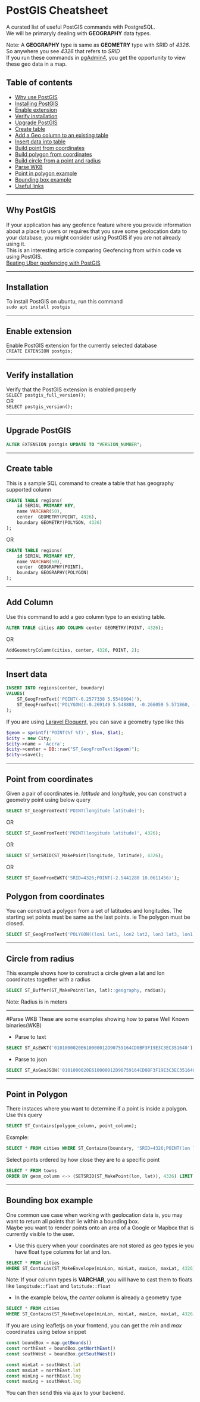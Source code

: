 # PostGIS Cheatsheet
A curated list of useful PostGIS commands with PostgreSQL.\
We will be primaryly dealing with **GEOGRAPHY** data types.

Note: A **GEOGRAPHY** type is same as **GEOMETRY** type with SRID of *4326*\. So anywhere you see *4326* that refers to *SRID*\
If you run these commands in [pgAdmin4](https://www.pgadmin.org/download/), you get the opportunity to view these geo data in a map.

## Table of contents
- [Why use PostGIS](#why-postgis)
- [Installing PostGIS](#installation) 
- [Enable extension](#enable-extension)
- [Verify installation](#verify-installation)
- [Upgrade PostGIS](#upgrade-postgis)
- [Create table](#create-table)
- [Add a Geo column to an existing table](#add-column)
- [Insert data into table](#insert-data)
- [Build point from coordinates](#point-from-coordinates)
- [Build polygon from coordinates](#polygon-from-coordinates)
- [Build circle from a point and radius](#circle-from-radius)
- [Parse WKB](#parse-wkb)
- [Point in polygon example](#point-in-polygon)
- [Bounding box example](#bounding-box-example)
- [Useful links](#useful-links)
***
## Why PostGIS
If your application has any geofence feature where you provide information about a place to users or requires that you save some geolocation data to your database, you might consider using PostGIS if you are not already using it.\
This is an interesting article comparing Geofencing from within code vs using PostGIS.\
[Beating Uber geofencing with PostGIS](https://www.cybertec-postgresql.com/en/beating-uber-with-a-postgresql-prototype/)
***
## Installation
To install PostGIS on ubuntu, run this command\
`sudo apt install postgis`

***
## Enable extension
Enable PostGIS extension for the currently selected database \
`CREATE EXTENSION postgis;`
***
## Verify installation
Verify that the PostGIS extension is enabled properly\
`SELECT postgis_full_version();` \
OR\
 `SELECT postgis_version();`

***
## Upgrade PostGIS
```sql 
ALTER EXTENSION postgis UPDATE TO "VERSION_NUMBER";
```
***
## Create table
This is a sample SQL command to create a table that has geography supported column

```sql
CREATE TABLE regions(
    id SERIAL PRIMARY KEY,
    name VARCHAR(50),
    center  GEOMETRY(POINT, 4326),
    boundary GEOMETRY(POLYGON, 4326)
);
```
OR
```sql
CREATE TABLE regions(
    id SERIAL PRIMARY KEY,
    name VARCHAR(50),
    center  GEOGRAPHY(POINT),
    boundary GEOGRAPHY(POLYGON)
);
```
***

## Add Column
Use this command to add a geo column type to an existing table.

```sql
ALTER TABLE cities ADD COLUMN center GEOMETRY(POINT, 4326);
```
OR

```sql 
AddGeometryColumn(cities, center, 4326, POINT, 2);
```
***

## Insert data
```sql
INSERT INTO regions(center, boundary)
VALUES(
    ST_GeogFromText('POINT(-0.2577338 5.5548604)'),
    ST_GeogFromText('POLYGON((-0.269149 5.548880, -0.266059 5.571860, -0.246404 5.566393, -0.240053 5.554946, -0.255159 5.543413, -0.269149 5.548880))')
);
```
If you are using [Laravel Eloquent](https://laravel.com/docs/8.x/eloquent), you can save a geometry type like this
```php
$geom = sprintf('POINT(%f %f)', $lon, $lat);
$city = new City;
$city->name = 'Accra';
$city->center = DB::raw("ST_GeogFromText($geom)");
$city->save();
```
***

## Point from coordinates
Given a pair of coordinates ie. *latitude* and *longitude*, you can construct a geometry point using below query

```sql 
SELECT ST_GeogFromText('POINT(longitude latitude)');
```
OR
```sql
SELECT ST_GeomFromText('POINT(longitude latitude)', 4326);
```
OR

```sql 
SELECT ST_SetSRID(ST_MakePoint(longitude, latitude), 4326);
```
OR
```sql
SELECT ST_GeomFromEWKT('SRID=4326;POINT(-2.5441288 10.0611456)');
```
## Polygon from coordinates
You can construct a polygon from a set of latitudes and longitudes. The starting set points must be same as the last points. ie The polygon must be closed.

```sql
SELECT ST_GeogFromText('POLYGON((lon1 lat1, lon2 lat2, lon3 lat3, lon1 lat1))');
```
***

## Circle from radius
This example shows how to construct a circle given a lat and lon coordinates together with a radius
```sql
SELECT ST_Buffer(ST_MakePoint(lon, lat)::geography, radius);
```
Note: Radius is in meters
***
#Parse WKB
These are some examples showing how to parse Well Known binaries(WKB)
- Parse to text

```sql
SELECT ST_AsEWKT('0101000020E610000012D90759164CD0BF3F19E3C3EC351640');
```
- Parse to json
```sql
SELECT ST_AsGeoJSON('0101000020E610000012D90759164CD0BF3F19E3C3EC351640');
```
***
## Point in Polygon
There instaces where you want to determine if a point is inside a polygon. Use this query

```sql
SELECT ST_Contains(polygon_column, point_column);
```
Example: 
```sql
SELECT * FROM cities WHERE ST_Contains(boundary, 'SRID=4326;POINT(lon lat)');
```

Select points ordered by how close they are to a specific point
```sql
SELECT * FROM towns
ORDER BY geom_column <-> (SETSRID(ST_MakePoint(lon, lat)), 4326) LIMIT 10
```
***
## Bounding box example
One common use case when working with geolocation data is, you may want to return all points that lie within a bounding box.\
Maybe you want to render points onto an area of a Google or Mapbox that is currently visible to the user.

- Use this query when your coordinates are not stored as geo types ie you have float type columns for lat and lon.
```sql
SELECT * FROM cities
WHERE ST_Contains(ST_MakeEnvelope(minLon, minLat, maxLon, maxLat, 4326), ST_SetSRID(ST_MakePoint(longitude, latitude), 4326));
```

Note: If your column types is **VARCHAR**, you will have to cast them to floats like `longitude::float` and `latitude::float`

- In the example below, the *center* column is already a geometry type

```sql
SELECT * FROM cities
WHERE ST_Contains(ST_MakeEnvelope(minLon, minLat, maxLon, maxLat, 4326), cities.center);
```
If you are using leafletjs on your frontend, you can get the *min* and *max* coordinates using below snippet

```javascript
const boundBox = map.getBounds()
const northEast = boundBox.getNorthEast()
const southWest = boundBox.getSouthWest()

const minLat = southWest.lat
const maxLat = northEast.lat
const minLng = northEast.lng
const maxLng = southWest.lng
```
You can then send this via ajax to your backend.
